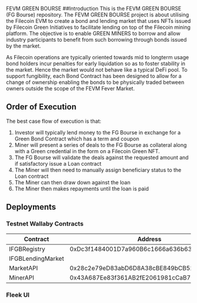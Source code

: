 FEVM GREEN BOURSE
##Introduction
This is the FEVM GREEN BOURSE (FG Bourse) repository. The FEVM GREEN BOURSE project is about utilising the Filecoin EVM to create a bond and lending market that uses NFTs issued by Filecoin Green Initiatives to facilitate lending on top of the Filecoin mining platform. 
The objective is to enable GREEN MINERS to borrow and allow industry participants to benefit from such borrowing through bonds issued by the market. 

As Filecoin operations are typically oriented towards mid to longterm usage bond holders incur penalties for early liquidation so as to foster stability in the market. 
Hence the market would not behave like a typical DeFi pool. To support fungibility, each Bond Contract has been designed to allow for a change of ownership enabling the bonds to be physically traded between owners outside the scope of the FEVM Fever Market. 

## Order of Execution
The best case flow of execution is that:
1. Investor will typically lend money to the FG Bourse in exchange for a Green Bond Contract which has a term and coupon
2. Miner will present a series of deals to the FG Bourse as collateral along with a Green credential in the form on a Filecoin Green NFT. 
3. The FG Bourse will validate the deals against the requested amount and if satisfactory issue a Loan contract
4. The Miner will then need to manually assign beneficiary status to the Loan contract 
5. The Miner can then draw down against the loan 
6. The Miner then makes repayments until the loan is paid 

## Deployments 
### Testnet Wallaby Contracts
|Contract             |Address                                           | Version |
|---------------------|--------------------------------------------------|---------|
| IFGBRegistry         |0xDc3f1484001D7a960B6c1666a636b63a7D117499        |   1     |
| IFGBLendingMarket    |        |         |
| MarketAPI           |0x28c2e79eD83abD6D8A38cBE849bCB52D372ABA70        |   0     |
| MinerAPI            |0x43A687Ee83f361AB2fE2061981cCaB7B38bC61f5        |   0     |

### Fleek UI


